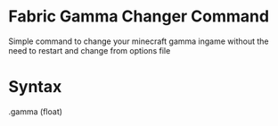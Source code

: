 # Fabric Gamma Changer Command
Simple command to change your minecraft gamma ingame without the need to restart and change from options file

# Syntax
.gamma <value>(float)
